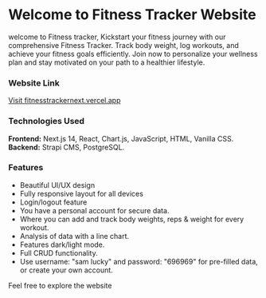 # Welcome to Fitness Tracker Website

welcome to Fitness tracker, Kickstart your fitness journey with our comprehensive Fitness Tracker. Track body weight, log workouts, and achieve your fitness goals efficiently. Join now to personalize your wellness plan and stay motivated on your path to a healthier lifestyle.

### Website Link

[Visit fitnesstrackernext.vercel.app](https://fitnesstrackernext.vercel.app)

### Technologies Used

**Frontend:** Next.js 14, React, Chart.js, JavaScript, HTML, Vanilla CSS.  
**Backend:** Strapi CMS, PostgreSQL.

### Features

- Beautiful UI/UX design
- Fully responsive layout for all devices
- Login/logout feature
- You have a personal account for secure data.
- Where you can add and track body weights, reps & weight for every workout.
- Analysis of data with a line chart.
- Features dark/light mode.
- Full CRUD functionality.
- Use username: "sam lucky" and password: "696969" for pre-filled data, or create your own account.

Feel free to explore the website
